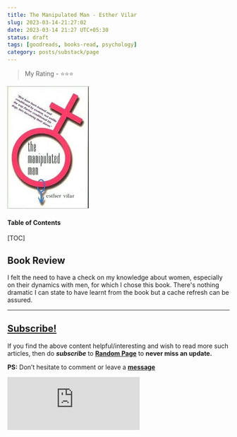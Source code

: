 ```yaml
---
title: The Manipulated Man - Esther Vilar
slug: 2023-03-14-21:27:02
date: 2023-03-14 21:27 UTC+05:30
status: draft
tags: [goodreads, books-read, psychology]
category: posts/substack/page
---
```


> My Rating - ⭐⭐⭐

![](/images/Pasted%20image%2020230314212916.jpg)

<h4>Table of Contents</h4>
[TOC]

## Book Review

I felt the need to have a check on my knowledge about women, especially on their dynamics with men, for which I chose this book. There's nothing dramatic I can state to have learnt from the book but a cache refresh can be assured.


---
## [Subscribe!]()
If you find the above content helpful/interesting and wish to read more such articles, then do _**subscribe**_ to [**Random Page**](https://randompage8.substack.com/) to **never miss an update.**

**PS:** Don’t hesitate to comment or leave a **[message](https://twitter.com/jeanbourgain8)**
<div class="row">
	<iframe src="https://randompage8.substack.com/embed" max-width="480" height="120" frameborder="0" scrolling="no" class="centred"></iframe>
	<br>
</div>